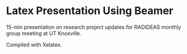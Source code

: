 # Latex Presentation Using Beamer

15-min presentation on research project updates for RADIDEAS monthly group meeting at UT Knoxville.

Compiled with Xelatex.
